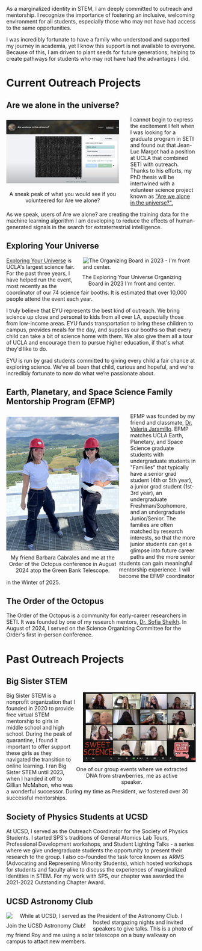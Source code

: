 As a marginalized identity in STEM, I am deeply committed to outreach and mentorship. I recognize the importance of fostering an inclusive, welcoming environment for all students, especially those who may not have had access to the same opportunities.

I was incredibly fortunate to have a family who understood and supported my journey in academia, yet I know this support is not available to everyone. Because of this, I am driven to plant seeds for future generations, helping to create pathways for students who may not have had the advantages I did.

# Current Outreach Projects

## Are we alone in the universe?
<img src="/assets/img/arewealone.png" alt="Are we alone in the universe? website screenshot" style="float: left; margin: 10px 30px 10px 0; margin-bottom: 10px; max-width: 300px;">
<figcaption style="float: left; clear: left; margin: 10px 30px 10px   0; max-width: 300px; text-align: center;">A sneak peak of what you would see if you volunteered for Are we alone?</figcaption>

I cannot begin to express the excitement I felt when I was looking for a graduate program in SETI and found out that Jean-Luc Margot had a position at UCLA that combined SETI with outreach. Thanks to his efforts, my PhD thesis will be intertwined with a volunteer science project known as ["Are we alone in the universe?".](arewealone.earth)

As we speak, users of Are we alone? are creating the training data for the machine learning algorithm I am developing to reduce the effects of human-generated signals in the search for extraterrestrial intelligence.

## Exploring Your Universe
<img src="/assets/img/eyu.png" alt="The Organizing Board in 2023 -  I'm front and center." style="float: right; margin-left: 20px; margin-bottom: 10px; max-width: 300px;">
<figcaption style="float: right; clear: right; margin-right: 20px; max-width: 300px; text-align: center;">The Exploring Your Universe Organizing Board in 2023 I'm front and center.</figcaption>

[Exploring Your Universe](exploringyouruniverse.ucla.edu) is UCLA's largest science fair. For the past three years, I have helped run the event, most recently as the coordinator of our 74 science fair booths. It is estimated that over 10,000 people attend the event each year.

I truly believe that EYU represents the best kind of outreach. We bring science up close and personal to kids from all over LA, especially those from low-income areas. EYU funds transportation to bring these children to campus, provides meals for the day, and supplies our booths so that every child can take a bit of science home with them. We also give them all a tour of UCLA and encourage them to pursue higher education, if that's what they'd like to do.

EYU is run by grad students committed to giving every child a fair chance at exploring science. We’ve all been that child, curious and hopeful, and we’re incredibly fortunate to now do what we’re passionate about.

## Earth, Planetary, and Space Science Family Mentorship Program (EFMP)

<img src="/assets/img/ooto.png"  style="float: left; margin: 10px 30px 10px 0; margin-bottom: 10px; max-width: 300px;">
<figcaption style="float: left; clear: left; margin: margin: 10px 30px 10px 0; max-width: 300px; text-align: center;">My friend Barbara Cabrales and me at the Order of the Octopus conference in August 2024 atop the Green Bank Telescope.</figcaption>

EFMP was founded by my friend and classmate, [Dr. Valeria Jaramillo](https://scope.asu.edu/valeria-jaramillo/). EFMP matches UCLA Earth, Planetary, and Space Science graduate students with undergraduate students in "Families" that typically have a senior grad student (4th or 5th year), a junior grad student (1st-3rd year), an undergraduate Freshman/Sophomore, and an undergraduate Junior/Senior. The families are often matched by research interests, so that the more junior students can get a glimpse into future career paths and the more senior students can gain meaningful mentorship experience. I will become the EFMP coordinator in the Winter of 2025.

## The Order of the Octopus

The Order of the Octopus is a community for early-career researchers in SETI. It was founded by one of my research mentors, [Dr. Sofia Sheikh](https://www.seti.org/our-scientists/sofia-sheikh). In August of 2024, I served on the Science Organizing Committee for the Order's first in-person conference.


# Past Outreach Projects

## Big Sister STEM
<img src="/assets/img/bigsisterstem.png"  style="float: right; margin-left: 20px; margin-bottom: 10px; max-width: 300px;">
<figcaption style="float: right; clear: right; margin-right: 20px; max-width: 300px; text-align: center;">One of our group events where we extracted DNA from strawberries, me as active speaker.</figcaption>

Big Sister STEM is a nonprofit organization that I founded in 2020 to provide free virtual STEM mentorship to girls in middle school and high school. During the peak of quarantine, I found it important to offer support these girls as they navigated the transition to online learning. I ran Big Sister STEM until 2023, when I handed it off to Gillian McMahon, who was a wonderful successor. During my time as President, we fostered over 30 successful mentorships.


## Society of Physics Students at UCSD

At UCSD, I served as the Outreach Coordinator for the Society of Physics Students. I started SPS's traditions of General Atomics Lab Tours, Professional Development workshops, and Student Lighting Talks - a series where we give undergraduate students the opportunity to present their research to the group. I also co-founded the task force known as ARMS (Advocating and Represening Minority Students), which hosted workshops for students and faculty alike to discuss the experiences of marginalized identities in STEM. For my work with SPS, our chapter was awarded the 2021-2022 Outstanding Chapter Award.

## UCSD Astronomy Club

<img src="/assets/img/astronomyclub.png"  style="float: left; margin-right: 20px; margin-bottom: 10px; max-width: 300px;">
<figcaption style="float: left; clear: left; margin-right: 20px; max-width: 300px; text-align: center;">Join the UCSD Astronomy Club!</figcaption>

While at UCSD, I served as the President of the Astronomy Club. I hosted stargazing nights and invited speakers to give talks. This is a photo of my friend Roy and me using a solar telescope on a busy walkway on campus to attact new members.
